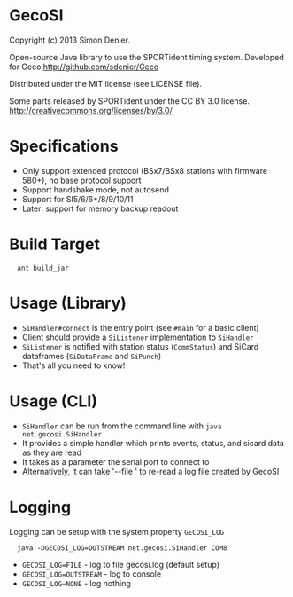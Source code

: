 GecoSI
======

Copyright (c) 2013 Simon Denier.

Open-source Java library to use the SPORTident timing system.
Developed for Geco http://github.com/sdenier/Geco

Distributed under the MIT license (see LICENSE file).

Some parts released by SPORTident under the CC BY 3.0 license. http://creativecommons.org/licenses/by/3.0/

Specifications
==============

- Only support extended protocol (BSx7/BSx8 stations with firmware 580+), no base protocol support
- Support handshake mode, not autosend
- Support for SI5/6/6*/8/9/10/11
- Later: support for memory backup readout

Build Target
============

```
  ant build_jar
```

Usage (Library)
===============

- `SiHandler#connect` is the entry point (see `#main` for a basic client)
- Client should provide a `SiListener` implementation to `SiHandler`
- `SiListener` is notified with station status (`CommStatus`) and SiCard dataframes (`SiDataFrame` and `SiPunch`)
- That's all you need to know!

Usage (CLI)
===========

- `SiHandler` can be run from the command line with `java net.gecosi.SiHandler`
- It provides a simple handler which prints events, status, and sicard data as they are read
- It takes as a parameter the serial port to connect to
- Alternatively, it can take '--file <logfilename>' to re-read a log file created by GecoSI

Logging
=======

Logging can be setup with the system property `GECOSI_LOG`

```
  java -DGECOSI_LOG=OUTSTREAM net.gecosi.SiHandler COM8
```

- `GECOSI_LOG=FILE` - log to file gecosi.log (default setup)
- `GECOSI_LOG=OUTSTREAM` - log to console
- `GECOSI_LOG=NONE` - log nothing
